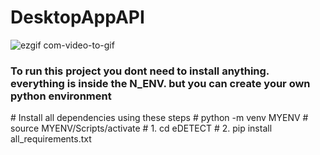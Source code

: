 # DesktopAppAPI


![ezgif com-video-to-gif](https://github.com/pran786/DesktopAppAPI/assets/43839155/25c6180b-048d-493e-9a20-791afb04f186)

<h3> To run this project you dont need to install anything. everything is inside the N_ENV. but you can create your own python environment </h3>
# Install all dependencies using these steps
# python -m venv MYENV
# source MYENV/Scripts/activate
# 1. cd eDETECT
# 2. pip install all_requirements.txt

